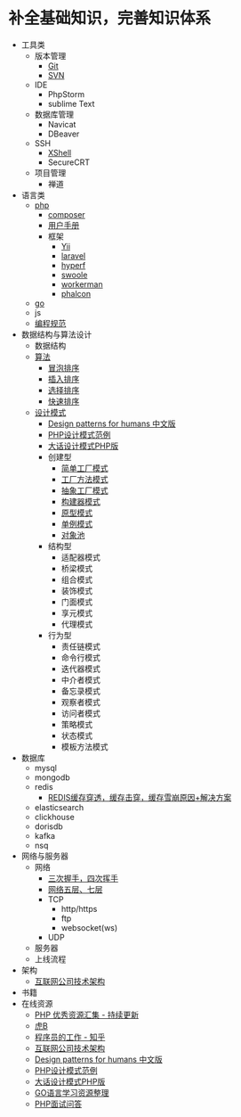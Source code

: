 # 补全基础知识，完善知识体系
* 工具类
    * 版本管理
        * [Git](https://github.com/lpp864019150/givemeanoffer/blob/main/tools/Git.md)
        * [SVN](https://github.com/lpp864019150/givemeanoffer/blob/main/tools/SVN.md)
    * IDE
        * PhpStorm
        * sublime Text
    * 数据库管理
        * Navicat
        * DBeaver
    * SSH
        * [XShell](https://www.netsarang.com/en/free-for-home-school/)
        * SecureCRT
    * 项目管理
        * 禅道
* 语言类
    * [php](http://php.net)
        * [composer](https://www.phpcomposer.com/)
        * [用户手册](https://www.php.net/manual/zh/)
        * 框架
            * [Yii](https://www.yiichina.com/doc/guide/2.0)
            * [laravel](https://laravel.com/)
            * [hyperf](https://hyperf.wiki/2.2/)
            * [swoole](https://www.swoole.com/)
            * [workerman](https://www.workerman.net/)
            * [phalcon](https://docs.phalconphp.com/)
    * [go](https://zhuanlan.zhihu.com/p/25493806)
    * js
    * [编程规范](https://www.jianshu.com/p/b33155c15343)
* 数据结构与算法设计
    * 数据结构
    * [算法](https://github.com/lpp864019150/givemeanoffer/blob/main/algorithm/summary.md)
        * [冒泡排序](https://github.com/lpp864019150/givemeanoffer/blob/main/algorithm/algorithm.php)
        * [插入排序](https://github.com/lpp864019150/givemeanoffer/blob/main/algorithm/algorithm.php)
        * [选择排序](https://github.com/lpp864019150/givemeanoffer/blob/main/algorithm/algorithm.php)
        * [快速排序](https://github.com/lpp864019150/givemeanoffer/blob/main/algorithm/algorithm.php)
    * [设计模式](https://github.com/lpp864019150/givemeanoffer/blob/main/patterns/summary.md)
        * [Design patterns for humans 中文版](https://github.com/guanguans/design-patterns-for-humans-cn)
        * [PHP设计模式范例](https://designpatternsphp.readthedocs.io/zh_CN/latest/README.html)
        * [大话设计模式PHP版](https://design-patterns-by-php.hulin.ink/)
        * 创建型
            * [简单工厂模式](https://github.com/lpp864019150/givemeanoffer/blob/main/patterns/simpleFactory.php)
            * [工厂方法模式](https://github.com/lpp864019150/givemeanoffer/blob/main/patterns/factoryMethod.php)
            * [抽象工厂模式](https://github.com/lpp864019150/givemeanoffer/blob/main/patterns/abstractFactory.php)
            * [构建器模式](https://github.com/lpp864019150/givemeanoffer/blob/main/patterns/builder.php)
            * [原型模式](https://github.com/lpp864019150/givemeanoffer/blob/main/patterns/clone.php)
            * [单例模式](https://github.com/lpp864019150/givemeanoffer/blob/main/patterns/singleton.php)
            * [对象池](https://github.com/lpp864019150/givemeanoffer/blob/main/patterns/pool.php)
        * 结构型
            * 适配器模式
            * 桥梁模式
            * 组合模式
            * 装饰模式
            * 门面模式
            * 享元模式
            * 代理模式
        * 行为型
            * 责任链模式
            * 命令行模式
            * 迭代器模式
            * 中介者模式
            * 备忘录模式
            * 观察者模式
            * 访问者模式
            * 策略模式
            * 状态模式
            * 模板方法模式
* 数据库
    * mysql
    * mongodb
    * redis
        * [REDIS缓存穿透，缓存击穿，缓存雪崩原因+解决方案](https://www.cnblogs.com/xichji/p/11286443.html)
    * elasticsearch
    * clickhouse
    * dorisdb
    * kafka
    * nsq
* 网络与服务器
    * 网络
        * [三次握手，四次挥手](https://github.com/lpp864019150/givemeanoffer/blob/main/network/tcp.md)
        * [网络五层、七层](https://www.cnblogs.com/qishui/p/5428938.html)
        * TCP
            * http/https
            * ftp
            * websocket(ws)
        * UDP
    * 服务器
    * 上线流程
* 架构
    * [互联网公司技术架构](https://github.com/davideuler/architecture.of.internet-product)
* 书籍
* 在线资源
    * [PHP 优秀资源汇集 - 持续更新](https://shockerli.net/post/php-awesome/)
    * [虎B](https://github.com/TIGERB/easy-tips)
    * [程序员的工作 - 知乎](https://www.zhihu.com/collection/29036428)
    * [互联网公司技术架构](https://github.com/davideuler/architecture.of.internet-product)
    * [Design patterns for humans 中文版](https://github.com/guanguans/design-patterns-for-humans-cn)
    * [PHP设计模式范例](https://designpatternsphp.readthedocs.io/zh_CN/latest/README.html)
    * [大话设计模式PHP版](https://design-patterns-by-php.hulin.ink/)
    * [GO语言学习资源整理](https://zhuanlan.zhihu.com/p/25493806)
    * [PHP面试问答](https://github.com/colinlet/PHP-Interview-QA)
